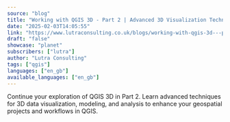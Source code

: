 ```yaml
---
source: "blog"
title: "Working with QGIS 3D - Part 2 | Advanced 3D Visualization Techniques"
date: "2025-02-03T14:05:55"
link: "https://www.lutraconsulting.co.uk/blogs/working-with-qgis-3d---part-2?utm_source=qgis"
draft: "false"
showcase: "planet"
subscribers: ["lutra"]
author: "Lutra Consulting"
tags: ["qgis"]
languages: ["en_gb"]
available_languages: ["en_gb"]
---
```


Continue your exploration of QGIS 3D in Part 2. Learn advanced techniques for 3D data visualization, modeling, and analysis to enhance your geospatial projects and workflows in QGIS.
